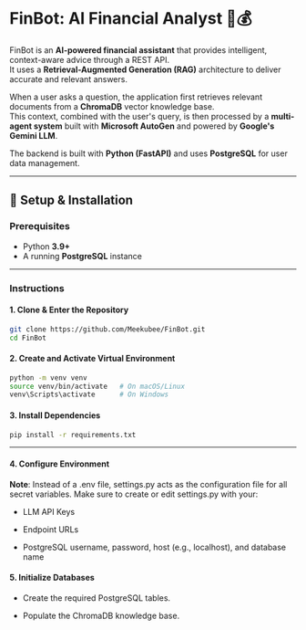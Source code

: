 # FinBot: AI Financial Analyst 🤖💰

FinBot is an **AI-powered financial assistant** that provides intelligent, context-aware advice through a REST API.  
It uses a **Retrieval-Augmented Generation (RAG)** architecture to deliver accurate and relevant answers.

When a user asks a question, the application first retrieves relevant documents from a **ChromaDB** vector knowledge base.  
This context, combined with the user's query, is then processed by a **multi-agent system** built with **Microsoft AutoGen** and powered by **Google's Gemini LLM**.  

The backend is built with **Python (FastAPI)** and uses **PostgreSQL** for user data management.  

---

## 🚀 Setup & Installation

### Prerequisites
- Python **3.9+**
- A running **PostgreSQL** instance

---

### Instructions

#### 1. Clone & Enter the Repository
```bash
git clone https://github.com/Meekubee/FinBot.git
cd FinBot
```

#### 2. Create and Activate Virtual Environment
```bash
python -m venv venv
source venv/bin/activate   # On macOS/Linux
venv\Scripts\activate      # On Windows
```

#### 3. Install Dependencies
```bash
pip install -r requirements.txt
```

---

#### 4. Configure Environment

**Note**:
Instead of a .env file, settings.py acts as the configuration file for all secret variables.
Make sure to create or edit settings.py with your:

- LLM API Keys

- Endpoint URLs

- PostgreSQL username, password, host (e.g., localhost), and database name

#### 5. Initialize Databases

- Create the required PostgreSQL tables.

- Populate the ChromaDB knowledge base.
